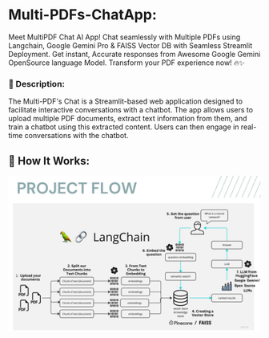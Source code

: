 # Multi-PDFs-ChatApp:
Meet MultiPDF Chat AI App! Chat seamlessly with Multiple PDFs using Langchain, Google Gemini Pro & FAISS Vector DB with Seamless Streamlit Deployment. Get instant, Accurate responses from Awesome Google Gemini OpenSource language Model. Transform your PDF experience now! 🔥✨
### 📝 Description:
The Multi-PDF's Chat is a Streamlit-based web application designed to facilitate interactive conversations with a chatbot. The app allows users to upload multiple PDF documents, extract text information from them, and train a chatbot using this extracted content. Users can then engage in real-time conversations with the chatbot.

## 🎯 How It Works:

![🎯 How It Works:](Images/Architecture.jpg)
